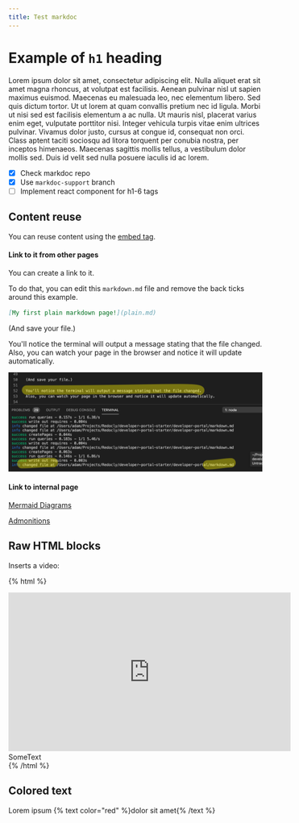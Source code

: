 ```yaml
---
title: Test markdoc
---
```


# Example of `h1` heading

Lorem ipsum dolor sit amet, consectetur adipiscing elit. Nulla aliquet erat sit amet magna rhoncus, at volutpat est facilisis. Aenean pulvinar nisl ut sapien maximus euismod. Maecenas eu malesuada leo, nec elementum libero. Sed quis dictum tortor. Ut ut lorem at quam convallis pretium nec id ligula. Morbi ut nisi sed est facilisis elementum a ac nulla. Ut mauris nisl, placerat varius enim eget, vulputate porttitor nisi. Integer vehicula turpis vitae enim ultrices pulvinar. Vivamus dolor justo, cursus at congue id, consequat non orci. Class aptent taciti sociosqu ad litora torquent per conubia nostra, per inceptos himenaeos. Maecenas sagittis mollis tellus, a vestibulum dolor mollis sed. Duis id velit sed nulla posuere iaculis id ac lorem.


- [x] Check markdoc repo
- [x] Use `markdoc-support` branch
- [ ] Implement react component for h1-6 tags

## Content reuse

You can reuse content using the [embed tag](https://redoc.ly/docs/developer-portal/guides/reusing-content/).

#### Link to it from other pages

You can create a link to it.

To do that, you can edit this `markdown.md` file and remove the back ticks around this example.

```markdown
[My first plain markdown page!](plain.md)
```

(And save your file.)

You'll notice the terminal will output a message stating that the file changed.
Also, you can watch your page in the browser and notice it will update automatically.

![markdown file changed](./images/markdown-file-changed.png)

#### Link to internal page

[Mermaid Diagrams](mermaid.md)

[Admonitions](admonitions.md)


## Raw HTML blocks

Inserts a video:

{% html %}
<iframe width="560" height="315" src="https://www.youtube.com/embed/NcEHOlnAY6A" frameborder="0" allow="accelerometer; autoplay; encrypted-media; gyroscope; picture-in-picture" allowfullscreen></iframe>

<div class="np">SomeText</div>
{% /html %}

## Colored text

Lorem ipsum {% text color="red" %}dolor sit amet{% /text %}